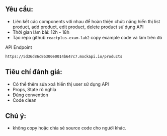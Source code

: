 ## Yêu cầu:
- Liên kết các components với nhau để hoàn thiện chức năng hiển thị list product, add product, edit product, delete product sử dụng API
- Thời gian làm bài: 12h - 18h
- Tạo repo github `reactplus-exam-lab2` copy example code và làm trên đó

API Endpoint
```text
https://5d36d86c86300e0014b647c7.mockapi.io/products
```

## Tiêu chí đánh giá:
- Có thể thêm sửa xoá hiển thị user sử dụng API
- Props, State rõ nghĩa
- Đúng convention
- Code clean

## Chú ý:
- không copy hoặc chia sẻ source code cho người khác.
